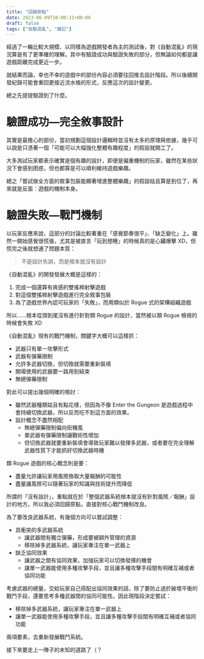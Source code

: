 ```yaml
---
title: "回歸原點"
date: 2023-06-09T10:00:11+08:00
draft: false
tags: ["自動混亂", "雜記"]
---
```


經過了一輪比較大規模、以同樣為遊戲開發者為主的測試後，對《自動混亂》的現況算是有了更準確的理解。其中有驗證成功與驗證失敗的部分，但無論如何都是讓遊戲距離完成更近一步。

就結果而論，幸也不幸的遊戲中的部份內容必須要往回推去設計階段。所以後續開發紀錄可能會重回更接近流水帳的形式，反應這次的設計變更。

總之先提提驗證到了什麼。

# 驗證成功—完全敘事設計

其實是最擔心的部份，當初規劃這個設計邏輯時並沒有太多的原理與依據，幾乎可以說是只憑著一個「可能可以大幅強化整體有趣程度」的假設就開工了。

大多測試玩家都表示確實是個有趣的設計，即便是偏重機制的玩家，雖然在某些狀況下會感到困惑，但也都算是可以順利維持遊戲樂趣。

總之「嘗試做全方面的敘事包裝能顯著增進整體樂趣」的假設姑且算是到位了，再來就是反面：遊戲的機制本身。

# 驗證失敗—戰鬥機制

以玩家反應來說，這部分的討論比較著重在「感覺節奏很平」、「缺乏變化」上。雖然一開始感覺很慌張，尤其是被直言「玩到想睡」的時候真的是心臟爆擊 XD，但慌完之後就想通了問題本質：

> 不是設計失誤，而是根本就沒有設計

《自動混亂》的開發發展大概是這樣的：

1. 完成一個還算有爽感的雙搖桿射擊遊戲
2. 對這個雙搖桿射擊遊戲進行完全敘事包裝
3. 為了遊戲世界內認可玩家的「失敗」，而用類似於 Rogue 式的架構組織遊戲

所以……根本從頭到尾沒有進行針對類 Rogue 的設計，當然被以類 Rogue 檢視的時候會失敗 XD

《自動混亂》現有的戰鬥機制，關鍵字大概可以這樣抓：

- 武器只有單一攻擊形式
- 武器有彈藥限制
- 允許多武器切換，但切換就需要重新裝填
- 開場使用的武器要一路用到結束
- 無總彈藥限制

對此可以提出幾個明確的檢討：

- 雖然武器種類姑且有點花樣，但因為不像 Enter the Gungeon 是遊戲過程中會持續切換武器，所以反而吃不到這方面的效果。
- 設計概念不盡然相配
    - 無總彈藥限制偏向街機風
    - 單武器有彈藥限制讓戰術性增加
    - 但切換武器就要重新裝填會導致玩家難以發揮多武器，或者要在完全理解武器性質下才能抓好切換武器時機

類 Rogue 遊戲的核心概念則是要：

- 盡量允許讓玩家用風險換取大量報酬的可能性
- 盡量讓風險可以隨著玩家的知識與技術提升而降低

所謂的「沒有設計」，重點就在於「整個武器系統根本就沒有針對風險／報酬」設計的地方。所以我必須回歸原點，直接對核心戰鬥機制改良。

為了要改良武器系統，有幾個方向可以嘗試調整：

- 具衝突的多武器系統
    - 讓武器間有獨立彈藥，形成要被額外管理的資源
    - 移除掉多武器系統，讓玩家專注在單一武器上
- 缺乏協同效果
    - 讓武器之間有協同效果，加強玩家可以切換發揮的機會
    - 讓單一武器能使用多種攻擊手段，並且讓多種攻擊手段間有明確互補或者協同功能

考慮武器的總量，交給玩家自己搭配出協同效果的話，除了要防止過於破壞平衡的戰鬥手段，還要思考多種武器間的協同可能性。因此現階段決定嘗試：

- 移除掉多武器系統，讓玩家專注在單一武器上
- 讓單一武器能使用多種攻擊手段，並且讓多種攻擊手段間有明確互補或者協同功能

兩項要素，去重新發展戰鬥系統。

接下來要走上一陣子的未知的道路了（？